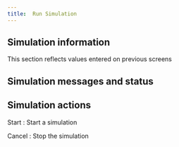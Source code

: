 ```yaml
---
title:  Run Simulation
---
```


## Simulation information

This section reflects values entered on previous screens

## Simulation messages and status

## Simulation actions

Start
: Start a simulation

Cancel
: Stop the simulation

